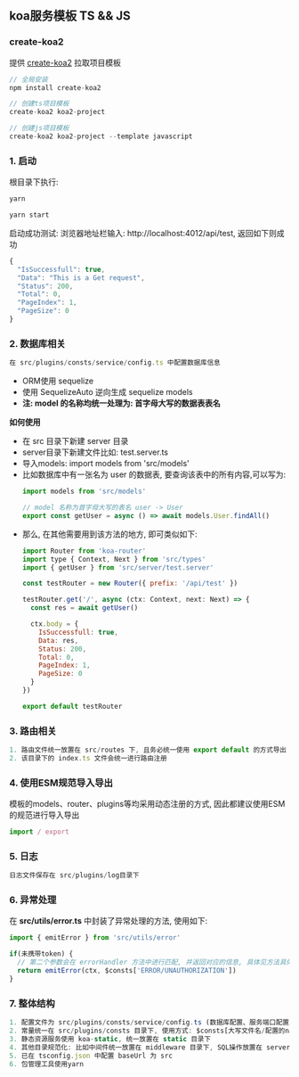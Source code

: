 ## koa服务模板 TS && JS

### create-koa2
提供 [create-koa2](https://www.npmjs.com/package/create-koa2) 拉取项目模板
```js
// 全局安装
npm install create-koa2

// 创建ts项目模板
create-koa2 koa2-project

// 创建js项目模板
create-koa2 koa2-project --template javascript
```

### 1. 启动
根目录下执行:
```js
yarn

yarn start
```
启动成功测试: 浏览器地址栏输入: http://localhost:4012/api/test, 返回如下则成功
```js
{
  "IsSuccessfull": true,
  "Data": "This is a Get request",
  "Status": 200,
  "Total": 0,
  "PageIndex": 1,
  "PageSize": 0
}
```


### 2. 数据库相关
```js
在 src/plugins/consts/service/config.ts 中配置数据库信息
```
- ORM使用 sequelize
- 使用 SequelizeAuto 逆向生成 sequelize models
- **注: model 的名称均统一处理为: 首字母大写的数据表表名**

**如何使用**

- 在 src 目录下新建 server 目录
- server目录下新建文件比如: test.server.ts
- 导入models: import models from 'src/models'
- 比如数据库中有一张名为 user 的数据表, 要查询该表中的所有内容,可以写为:
  ```js
  import models from 'src/models'

  // model 名称为首字母大写的表名 user -> User
  export const getUser = async () => await models.User.findAll()
  ```
- 那么, 在其他需要用到该方法的地方, 即可类似如下: 
  ```js
  import Router from 'koa-router'
  import type { Context, Next } from 'src/types'
  import { getUser } from 'src/server/test.server'

  const testRouter = new Router({ prefix: '/api/test' })

  testRouter.get('/', async (ctx: Context, next: Next) => {
    const res = await getUser()

    ctx.body = {
      IsSuccessfull: true,
      Data: res,
      Status: 200,
      Total: 0,
      PageIndex: 1,
      PageSize: 0
    }
  })

  export default testRouter
  ```


### 3. 路由相关
```js
1. 路由文件统一放置在 src/routes 下, 且务必统一使用 export default 的方式导出
2. 该目录下的 index.ts 文件会统一进行路由注册
```


### 4. 使用ESM规范导入导出
模板的models、router、plugins等均采用动态注册的方式, 因此都建议使用ESM的规范进行导入导出
```js
import / export
```


### 5. 日志
```js
日志文件保存在 src/plugins/log目录下
```

### 6. 异常处理
在 **src/utils/error.ts** 中封装了异常处理的方法, 使用如下:
```js
import { emitError } from 'src/utils/error'

if(未携带token) {
  // 第二个参数会在 errorHandler 方法中进行匹配, 并返回对应的信息, 具体见方法具体逻辑
  return emitError(ctx, $consts['ERROR/UNAUTHORIZATION'])
}

```

### 7. 整体结构
```js
1. 配置文件为 src/plugins/consts/service/config.ts (数据库配置、服务端口配置、静态资源配置等)
2. 常量统一在 src/plugins/consts 目录下, 使用方式: $consts[大写文件名/配置的name]
3. 静态资源服务使用 koa-static, 统一放置在 static 目录下
4. 其他目录规范化: 比如中间件统一放置在 middleware 目录下, SQL操作放置在 server 目录下等
5. 已在 tsconfig.json 中配置 baseUrl 为 src
6. 包管理工具使用yarn
```